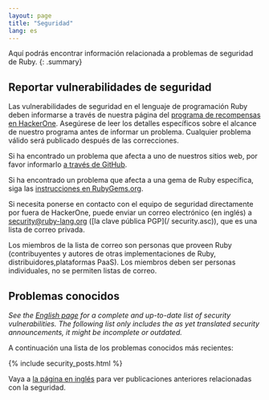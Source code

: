 ```yaml
---
layout: page
title: "Seguridad"
lang: es
---
```


Aquí podrás encontrar información relacionada a problemas de seguridad de Ruby.
{: .summary}

## Reportar vulnerabilidades de seguridad

Las vulnerabilidades de seguridad en el lenguaje de programación Ruby deben informarse a través de nuestra página del [programa de recompensas en HackerOne](https://hackerone.com/ruby). Asegúrese de leer los detalles específicos sobre el alcance de
nuestro programa antes de informar un problema. Cualquier problema válido
será publicado después de las correcciones.

Si ha encontrado un problema que afecta a uno de nuestros sitios web, por favor
informarlo [a través de GitHub](https://github.com/ruby/www.ruby-lang.org/issues/new).

Si ha encontrado un problema que afecta a una gema de Ruby específica, siga las
[instrucciones en RubyGems.org](http://guides.rubygems.org/security/#reporting-security-vulnerabilities).

Si necesita ponerse en contacto con el equipo de seguridad directamente por fuera
de HackerOne, puede enviar un correo electrónico (en inglés) a security@ruby-lang.org
([la clave pública PGP](/ security.asc)), que es una lista de correo privada.

Los miembros de la lista de correo son personas que proveen Ruby (contribuyentes y autores de otras implementaciones de Ruby, distribuidores,plataformas PaaS). Los miembros deben ser personas individuales, no se permiten listas de correo.

## Problemas conocidos

_See the [English page](/en/security/) for a complete and up-to-date
list of security vulnerabilities.
The following list only includes the as yet translated
security announcements, it might be incomplete or outdated._

A continuación una lista de los problemas conocidos más recientes:

{% include security_posts.html %}

Vaya a [la página en inglés](/en/security/) para ver publicaciones anteriores relacionadas con la seguridad.
